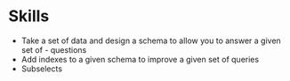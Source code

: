 # Skills

- Take a set of data and design a schema to allow you to answer a given set of - questions
- Add indexes to a given schema to improve a given set of queries
- Subselects
